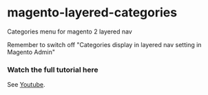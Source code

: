 # magento-layered-categories
Categories menu for magento 2 layered nav

Remember to switch off "Categories display in layered nav setting in Magento Admin"

### Watch the full tutorial here
See [Youtube](https://youtu.be/nwK9dAq7l6A).
